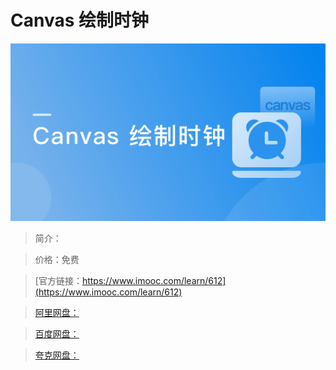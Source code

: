 # Canvas 绘制时钟

![img](../../assets/5fe442ef0001828605400304.jpg)

> 简介：

> 价格：免费

> [官方链接：https://www.imooc.com/learn/612](https://www.imooc.com/learn/612)

> [阿里网盘：]()

> [百度网盘：]()

> [夸克网盘：]()
